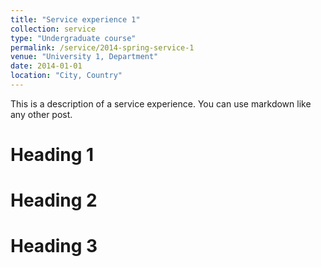 ```yaml
---
title: "Service experience 1"
collection: service
type: "Undergraduate course"
permalink: /service/2014-spring-service-1
venue: "University 1, Department"
date: 2014-01-01
location: "City, Country"
---
```


This is a description of a service experience. You can use markdown like any other post.

Heading 1
======

Heading 2
======

Heading 3
======